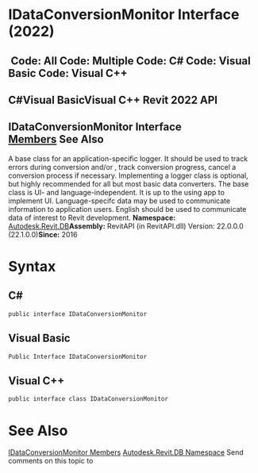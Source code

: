 # IDataConversionMonitor Interface (2022)

﻿
 Code: All Code: Multiple Code: C# Code: Visual Basic Code: Visual C++   
---  
C#Visual BasicVisual C++
Revit 2022 API  
---  
IDataConversionMonitor Interface  
[Members](10e80c8a-7f86-85fb-5882-46a0e8c1b3f8.md "IDataConversionMonitor Members") See Also  
---  
A base class for an application-specific logger. It should be used to track errors during conversion and/or , track conversion progress, cancel a conversion process if necessary. Implementing a logger class is optional, but highly recommended for all but most basic data converters. The base class is UI- and language-independent. It is up to the using app to implement UI. Language-specifc data may be used to communicate information to application users. English should be used to communicate data of interest to Revit development. 
**Namespace:** [Autodesk.Revit.DB](87546ba7-461b-c646-cbb1-2cb8f5bff8b2.md "Autodesk.Revit.DB Namespace")**Assembly:** RevitAPI (in RevitAPI.dll) Version: 22.0.0.0 (22.1.0.0)**Since:** 2016 
# Syntax
C#  
---  
```text
public interface IDataConversionMonitor
```
  
Visual Basic  
---  
```text
Public Interface IDataConversionMonitor
```
  
Visual C++  
---  
```text
public interface class IDataConversionMonitor
```
  
# See Also
[IDataConversionMonitor Members](10e80c8a-7f86-85fb-5882-46a0e8c1b3f8.md "IDataConversionMonitor Members")
[Autodesk.Revit.DB Namespace](87546ba7-461b-c646-cbb1-2cb8f5bff8b2.md "Autodesk.Revit.DB Namespace")
Send comments on this topic to 